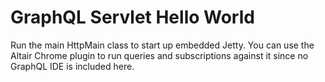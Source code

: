 # GraphQL Servlet Hello World

Run the main HttpMain class to start up embedded Jetty.
You can use the Altair Chrome plugin to run queries and subscriptions
against it since no GraphQL IDE is included here.
